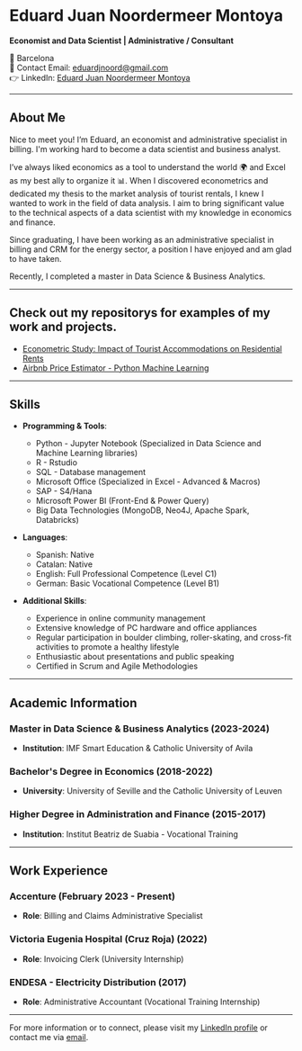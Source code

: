 # Eduard Juan Noordermeer Montoya

**Economist and Data Scientist | Administrative / Consultant**

📍 Barcelona  
📧 Contact Email: [eduardjnoord@gmail.com](mailto:eduardjnoord@gmail.com)  
👉 LinkedIn: [Eduard Juan Noordermeer Montoya](https://www.linkedin.com/in/eduard-juan-noordermeer-montoya-513179107/)    

---

## About Me

Nice to meet you! I’m Eduard, an economist and administrative specialist in billing. I'm working hard to become a data scientist and business analyst.

I’ve always liked economics as a tool to understand the world 🌍 and Excel as my best ally to organize it 📊. When I discovered econometrics and dedicated my thesis to the market analysis of tourist rentals, I knew I wanted to work in the field of data analysis. I aim to bring significant value to the technical aspects of a data scientist with my knowledge in economics and finance.

Since graduating, I have been working as an administrative specialist in billing and CRM for the energy sector, a position I have enjoyed and am glad to have taken.

Recently, I completed a master in Data Science & Business Analytics.

---
Check out my repositorys for examples of my work and projects.
---
- [Econometric Study: Impact of Tourist Accommodations on Residential Rents](https://github.com/EduardNoord/Econometric-study.-Impact-of-the-tourist-accommodation-on-the-residential-rent)
- [Airbnb Price Estimator - Python Machine Learning](https://github.com/EduardNoord/Airbnb-price-estimator---Python-Machine-Learning)
---

## Skills

- **Programming & Tools**:
  - Python - Jupyter Notebook (Specialized in Data Science and Machine Learning libraries)
  - R - Rstudio
  - SQL - Database management
  - Microsoft Office (Specialized in Excel - Advanced & Macros)
  - SAP - S4/Hana
  - Microsoft Power BI (Front-End & Power Query)
  - Big Data Technologies (MongoDB, Neo4J, Apache Spark, Databricks)

- **Languages**:
  - Spanish: Native
  - Catalan: Native
  - English: Full Professional Competence (Level C1)
  - German: Basic Vocational Competence (Level B1)

- **Additional Skills**:
  - Experience in online community management
  - Extensive knowledge of PC hardware and office appliances
  - Regular participation in boulder climbing, roller-skating, and cross-fit activities to promote a healthy lifestyle
  - Enthusiastic about presentations and public speaking
  - Certified in Scrum and Agile Methodologies

---
## Academic Information
### Master in Data Science & Business Analytics (2023-2024)
- **Institution**: IMF Smart Education & Catholic University of Avila
### Bachelor's Degree in Economics (2018-2022)
- **University**: University of Seville and the Catholic University of Leuven
### Higher Degree in Administration and Finance (2015-2017)
- **Institution**: Institut Beatriz de Suabia - Vocational Training

---
## Work Experience
### Accenture (February 2023 - Present)
- **Role**: Billing and Claims Administrative Specialist

### Victoria Eugenia Hospital (Cruz Roja) (2022)
- **Role**: Invoicing Clerk (University Internship)

### ENDESA - Electricity Distribution (2017)
- **Role**: Administrative Accountant (Vocational Training Internship)

---
For more information or to connect, please visit my [LinkedIn profile](https://www.linkedin.com/in/eduard-juan-noordermeer-montoya-513179107/) or contact me via [email](mailto:eduardnoord@gmail.com).
